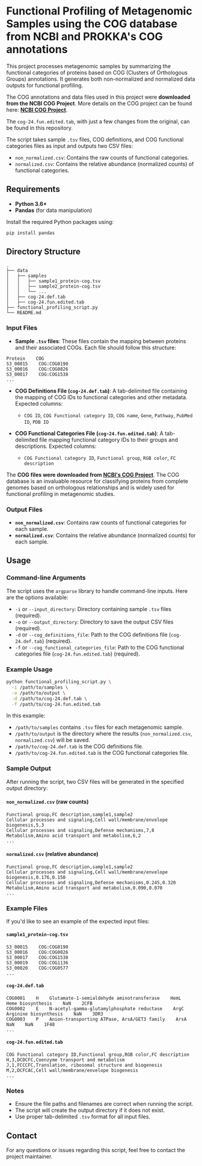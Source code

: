 # Functional Profiling of Metagenomic Samples using the COG database from NCBI and PROKKA's COG annotations

This project processes metagenomic samples by summarizing the functional categories of proteins based on COG (Clusters of Orthologous Groups) annotations. It generates both non-normalized and normalized data outputs for functional profiling.

The COG annotations and data files used in this project were **downloaded from the NCBI COG Project**. More details on the COG project can be found here:
**[NCBI COG Project](https://www.ncbi.nlm.nih.gov/research/cog-project/)**. 

The `cog-24.fun.edited.tab`, with just a few changes from the original, can be found in this repository.

The script takes sample `.tsv` files, COG definitions, and COG functional categories files as input and outputs two CSV files:
- `non_normalized.csv`: Contains the raw counts of functional categories.
- `normalized.csv`: Contains the relative abundance (normalized counts) of functional categories.

## Requirements

- **Python 3.6+**
- **Pandas** (for data manipulation)

Install the required Python packages using:

```bash
pip install pandas
```

## Directory Structure

```
.
├── data
│   ├── samples
│   │   ├── sample1_protein-cog.tsv
│   │   ├── sample2_protein-cog.tsv
│   │   └── ...
│   ├── cog-24.def.tab
│   ├── cog-24.fun.edited.tab
├── functional_profiling_script.py
└── README.md
```

### Input Files

- **Sample `.tsv` files**: These files contain the mapping between proteins and their associated COGs. Each file should follow this structure:

```
Protein    COG
S3_00015    COG:COG0190
S3_00016    COG:COG0826
S3_00017    COG:COG1538
...
```

- **COG Definitions File (`cog-24.def.tab`)**: A tab-delimited file containing the mapping of COG IDs to functional categories and other metadata. Expected columns:
  - `COG ID`, `COG Functional category ID`, `COG name`, `Gene`, `Pathway`, `PubMed ID`, `PDB ID`

- **COG Functional Categories File (`cog-24.fun.edited.tab`)**: A tab-delimited file mapping functional category IDs to their groups and descriptions. Expected columns:
  - `COG Functional category ID`, `Functional group`, `RGB color`, `FC description`

The **COG files were downloaded from [NCBI's COG Project](https://www.ncbi.nlm.nih.gov/research/cog-project/)**. The COG database is an invaluable resource for classifying proteins from complete genomes based on orthologous relationships and is widely used for functional profiling in metagenomic studies.

### Output Files

- **`non_normalized.csv`**: Contains raw counts of functional categories for each sample.
- **`normalized.csv`**: Contains the relative abundance (normalized counts) for each sample.

## Usage

### Command-line Arguments

The script uses the `argparse` library to handle command-line inputs. Here are the options available:

- `-i` or `--input_directory`: Directory containing sample `.tsv` files (required).
- `-o` or `--output_directory`: Directory to save the output CSV files (required).
- `-d` or `--cog_definitions_file`: Path to the COG definitions file (`cog-24.def.tab`) (required).
- `-f` or `--cog_functional_categories_file`: Path to the COG functional categories file (`cog-24.fun.edited.tab`) (required).

### Example Usage

```bash
python functional_profiling_script.py \
  -i /path/to/samples \
  -o /path/to/output \
  -d /path/to/cog-24.def.tab \
  -f /path/to/cog-24.fun.edited.tab
```

In this example:
- `/path/to/samples` contains `.tsv` files for each metagenomic sample.
- `/path/to/output` is the directory where the results (`non_normalized.csv`, `normalized.csv`) will be saved.
- `/path/to/cog-24.def.tab` is the COG definitions file.
- `/path/to/cog-24.fun.edited.tab` is the COG functional categories file.

### Sample Output

After running the script, two CSV files will be generated in the specified output directory:

#### `non_normalized.csv` (raw counts)

```
Functional group,FC description,sample1,sample2
Cellular processes and signaling,Cell wall/membrane/envelope biogenesis,5,3
Cellular processes and signaling,Defense mechanisms,7,8
Metabolism,Amino acid transport and metabolism,6,2
...
```

#### `normalized.csv` (relative abundance)

```
Functional group,FC description,sample1,sample2
Cellular processes and signaling,Cell wall/membrane/envelope biogenesis,0.176,0.150
Cellular processes and signaling,Defense mechanisms,0.245,0.320
Metabolism,Amino acid transport and metabolism,0.090,0.070
...
```

### Example Files

If you'd like to see an example of the expected input files:

#### `sample1_protein-cog.tsv`

```
S3_00015    COG:COG0190
S3_00016    COG:COG0826
S3_00017    COG:COG1538
S3_00019    COG:COG1136
S3_00020    COG:COG0577
...
```

#### `cog-24.def.tab`

```
COG0001    H    Glutamate-1-semialdehyde aminotransferase    HemL    Heme biosynthesis    NaN    2CFB
COG0002    E    N-acetyl-gamma-glutamylphosphate reductase    ArgC    Arginine biosynthesis    NaN    3DR3
COG0003    P    Anion-transporting ATPase, ArsA/GET3 family    ArsA    NaN    NaN    1F48
...
```

#### `cog-24.fun.edited.tab`

```
COG Functional category ID,Functional group,RGB color,FC description
H,3,DCDCFC,Coenzyme transport and metabolism
J,1,FCCCFC,Translation, ribosomal structure and biogenesis
M,2,DCFCAC,Cell wall/membrane/envelope biogenesis
...
```

### Notes

- Ensure the file paths and filenames are correct when running the script.
- The script will create the output directory if it does not exist.
- Use proper tab-delimited `.tsv` format for all input files.

## Contact

For any questions or issues regarding this script, feel free to contact the project maintainer.